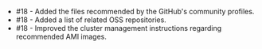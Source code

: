 - #18 - Added the files recommended by the GitHub's community profiles.
- #18 - Added a list of related OSS repositories.
- #18 - Improved the cluster management instructions regarding recommended AMI images.
